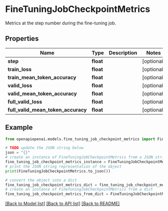 # FineTuningJobCheckpointMetrics

Metrics at the step number during the fine-tuning job.

## Properties

Name | Type | Description | Notes
------------ | ------------- | ------------- | -------------
**step** | **float** |  | [optional] 
**train_loss** | **float** |  | [optional] 
**train_mean_token_accuracy** | **float** |  | [optional] 
**valid_loss** | **float** |  | [optional] 
**valid_mean_token_accuracy** | **float** |  | [optional] 
**full_valid_loss** | **float** |  | [optional] 
**full_valid_mean_token_accuracy** | **float** |  | [optional] 

## Example

```python
from openapiopenai.models.fine_tuning_job_checkpoint_metrics import FineTuningJobCheckpointMetrics

# TODO update the JSON string below
json = "{}"
# create an instance of FineTuningJobCheckpointMetrics from a JSON string
fine_tuning_job_checkpoint_metrics_instance = FineTuningJobCheckpointMetrics.from_json(json)
# print the JSON string representation of the object
print(FineTuningJobCheckpointMetrics.to_json())

# convert the object into a dict
fine_tuning_job_checkpoint_metrics_dict = fine_tuning_job_checkpoint_metrics_instance.to_dict()
# create an instance of FineTuningJobCheckpointMetrics from a dict
fine_tuning_job_checkpoint_metrics_from_dict = FineTuningJobCheckpointMetrics.from_dict(fine_tuning_job_checkpoint_metrics_dict)
```
[[Back to Model list]](../README.md#documentation-for-models) [[Back to API list]](../README.md#documentation-for-api-endpoints) [[Back to README]](../README.md)


